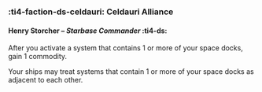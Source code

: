 ### :ti4-faction-ds-celdauri: **Celdauri Alliance**

#### Henry Storcher – _Starbase Commander_ :ti4-ds:

After you activate a system that contains 1 or more of your space docks, gain 1 commodity. 

Your ships may treat systems that contain 1 or more of your space docks as adjacent to each other.

